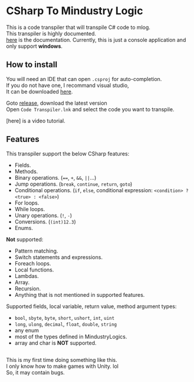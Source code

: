# CSharp To Mindustry Logic
This is a code transpiler that will transpile C# code to mlog.  
This transpiler is highly documented.  
[here](https://smolindiegame.github.io/CSharp-To-Mlog-Doc/index.html) is the documentation.
Currently, this is just a console application and only support **windows**.
## How to install
You will need an IDE that can open `.csproj` for auto-completion.  
If you do not have one, I recommand visual studio,  
It can be downloaded [here](https://visualstudio.microsoft.com).

Goto [release](https://github.com/SmolIndieGame/CSharp-To-MLog/releases), download the latest version  
Open `Code Transpiler.lnk` and select the code you want to transpile.

[here] is a video tutorial.
## Features
This transpiler support the below CSharp features:
* Fields.
* Methods.
* Binary operations. (`==`, `+`, `&&`, `||`...)
* Jump operations. (`break`, `continue`, `return`, `goto`)
* Conditional operations. (`if`, `else`, conditional expression: `<condition> ? <true> : <false>`)
* For loops.
* While loops.
* Unary operations. (`!`, `-`)
* Conversions. (`(int)12.3`)
* Enums.

**Not** supported:
* Pattern matching.
* Switch statements and expressions.
* Foreach loops.
* Local functions.
* Lambdas.
* Array.
* Recursion.
* Anything that is not mentioned in supported features.

Supported fields, local variable, return value, method argument types:
* `bool`, `sbyte`, `byte`, `short`, `ushort`, `int`, `uint`
* `long`, `ulong`, `decimal`, `float`, `double`, `string`
* any enum
* most of the types defined in MindustryLogics.
* array and char is **NOT** supported.

##
This is my first time doing something like this.  
I only know how to make games with Unity. lol  
So, it may contain bugs.
